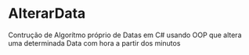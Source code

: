 # AlterarData
Contrução de Algorítmo próprio de Datas em C# usando OOP que altera uma determinada Data com hora a partir dos minutos
